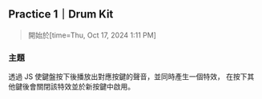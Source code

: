 ## Practice 1｜Drum Kit
> 開始於[time=Thu, Oct 17, 2024 1:11 PM]

### 主題
透過 JS 使鍵盤按下後播放出對應按鍵的聲音，並同時產生一個特效，
在按下其他鍵後會關閉該特效並於新按鍵中啟用。
